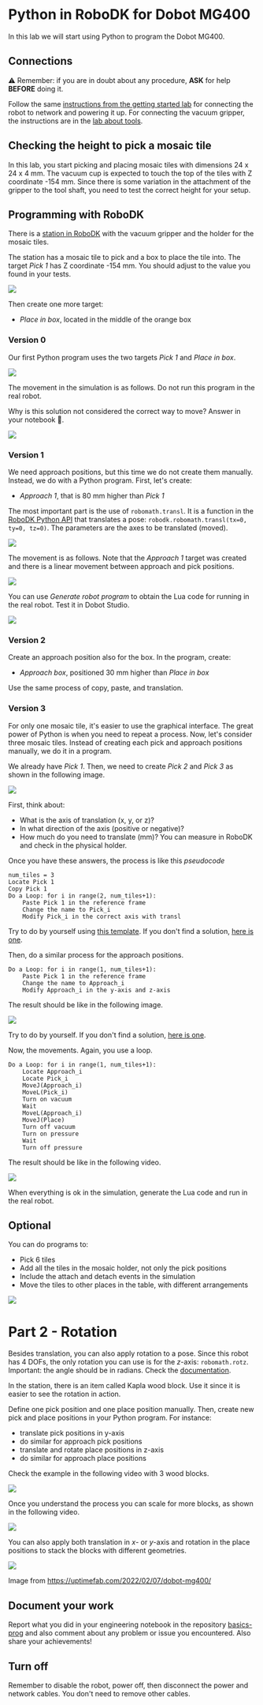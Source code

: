 # Python in RoboDK for Dobot MG400

In this lab we will start using Python to program the Dobot MG400.

## Connections

:warning: Remember: if you are in doubt about any procedure, **ASK** for help **BEFORE** doing it.

Follow the same [instructions from the getting started lab](https://github.com/fspacheco/robot-program/blob/main/DobotStudio/lab-getting-started-mg400.md) for connecting the robot to network and powering it up. For connecting the vacuum gripper, the instructions are in the [lab about tools](https://github.com/fspacheco/robot-program/blob/main/DobotStudio/lab-mg400-tools.md).


## Checking the height to pick a mosaic tile

In this lab, you start picking and placing mosaic tiles with dimensions 24 x 24 x 4 mm. The vacuum cup is expected to touch the top of the tiles with Z coordinate -154 mm. Since there is some variation in the attachment of the gripper to the tool shaft, you need to test the correct height for your setup.

## Programming with RoboDK

There is a [station in RoboDK](https://github.com/fspacheco/robot-program/blob/main/RoboDK/box/suction-cup/HAMK_mosaic_vacuum_gripper_MG400.rdk) with the vacuum gripper and the holder for the mosaic tiles.

The station has a mosaic tile to pick and a box to place the tile into. The target _Pick 1_ has Z coordinate -154 mm. You should adjust to the value you found in your tests.

![](img/pick-target-for-mosaic.png)

Then create one more target:
- _Place in box_, located in the middle of the orange box

### Version 0

Our first Python program uses the two targets _Pick 1_ and _Place in box_.

![](img/python-v0.png)

The movement in the simulation is as follows. Do not run this program in the real robot.

Why is this solution not considered the correct way to move? Answer in your notebook :notebook:.

![](img/movement-python-v0.png)

### Version 1

We need approach positions, but this time we do not create them manually. Instead, we do with a Python program. First, let's create:
- _Approach 1_, that is 80 mm higher than _Pick 1_

The most important part is the use of `robomath.transl`. It is a function in the [RoboDK Python API](https://robodk.com/doc/en/PythonAPI/robodk.html#robodk.robomath.transl) that translates a pose: `robodk.robomath.transl(tx=0, ty=0, tz=0)`. The parameters are the axes to be translated (moved).

![](img/python-v1.png)

The movement is as follows. Note that the _Approach 1_ target was created and there is a linear movement between approach and pick positions.

![](img/movement-python-v1.png)

You can use _Generate robot program_ to obtain the Lua code for running in the real robot. Test it in Dobot Studio. 

![](img/lua-code-v1.png)

### Version 2

Create an approach position also for the box. In the program, create:
- _Approach box_, positioned 30 mm higher than _Place in box_

Use the same process of copy, paste, and translation.

### Version 3

For only one mosaic tile, it's easier to use the graphical interface. The great power of Python is when you need to repeat a process. Now, let's consider three mosaic tiles. Instead of creating each pick and approach positions manually, we do it in a program.

We already have _Pick 1_. Then, we need to create _Pick 2_ and _Pick 3_ as shown in the following image.

![](img/3-picks.png)

First, think about:
- What is the axis of translation (x, y, or z)?
- In what direction of the axis (positive or negative)?
- How much do you need to translate (mm)? You can measure in RoboDK and check in the physical holder.

Once you have these answers, the process is like this _pseudocode_
```
num_tiles = 3
Locate Pick 1
Copy Pick 1
Do a Loop: for i in range(2, num_tiles+1):
    Paste Pick 1 in the reference frame
    Change the name to Pick_i
    Modify Pick_i in the correct axis with transl
```

Try to do by yourself using [this template](template-loop-pick-v3.py). If you don't find a solution, [here is one](partial-solution-v3.py).

Then, do a similar process for the approach positions.

```
Do a Loop: for i in range(1, num_tiles+1):
    Paste Pick 1 in the reference frame
    Change the name to Approach_i
    Modify Approach_i in the y-axis and z-axis
```

The result should be like in the following image.

![](img/3-picks-and-approaches.png)

Try to do by yourself. If you don't find a solution, [here is one](partial-solution-with-approaches-v3.py).

Now, the movements. Again, you use a loop.

```
Do a Loop: for i in range(1, num_tiles+1):
    Locate Approach_i
    Locate Pick_i
    MoveJ(Approach_i)
    MoveL(Pick_i)
    Turn on vacuum
    Wait
    MoveL(Approach_i)
    MoveJ(Place)
    Turn off vacuum
    Turn on pressure
    Wait
    Turn off pressure
```

The result should be like in the following video.

[![](img/screen-video-3-mosaic-tiles.png)](https://www.youtube.com/watch?v=4671E9QwLTM)

When everything is ok in the simulation, generate the Lua code and run in the real robot.

## Optional

You can do programs to:
- Pick 6 tiles
- Add all the tiles in the mosaic holder, not only the pick positions
- Include the attach and detach events in the simulation
- Move the tiles to other places in the table, with different arrangements

![](img/different-arrangements.png)

# Part 2 - Rotation

Besides translation, you can also apply rotation to a pose. Since this robot has 4 DOFs, the only rotation you can use is for the _z_-axis: `robomath.rotz`. Important: the angle should be in radians. Check the [documentation](https://robodk.com/doc/en/PythonAPI/robodk.html#robodk.robomath.rotz).

In the station, there is an item called Kapla wood block. Use it since it is easier to see the rotation in action.

Define one pick position and one place position manually. Then, create new pick and place positions in your Python program. For instance:
- translate pick positions in y-axis
- do similar for approach pick positions
- translate and rotate place positions in z-axis
- do similar for approach place positions

Check the example in the following video with 3 wood blocks.

[![](img/simulation-rotation-screenshot-youtube.png)](https://www.youtube.com/watch?v=sZ77uhvIT8Q)

Once you understand the process you can scale for more blocks, as shown in the following video.

[![](img/tower-screenshot-youtube.png)](https://www.youtube.com/watch?v=_LVNP_jNXco)

You can also apply both translation in _x_- or _y_-axis and rotation in the place positions to stack the blocks with different geometries.

![](img/stack-wood-blocks-uptime.png)

Image from https://uptimefab.com/2022/02/07/dobot-mg400/

## Document your work

Report what you did in your engineering notebook in the repository [basics-prog](https://github.com/ICT-Robotics/basics-prog) and also comment about any problem or issue you encountered. Also share your achievements!

## Turn off

Remember to disable the robot, power off, then disconnect the power and network cables. You don't need to remove other cables.